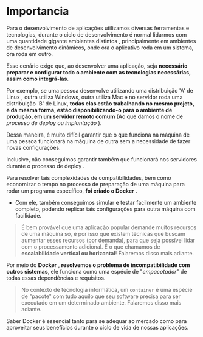 # Importancia
Para o desenvolvimento de aplicações utilizamos diversas ferramentas e tecnologias, durante o ciclo de desenvolvimento é normal lidarmos com uma quantidade gigante ambientes distintos , principalmente em ambientes de desenvolvimento dinâmicos, onde ora o aplicativo roda em um sistema, ora roda em outro.

Esse cenário exige que, ao desenvolver uma aplicação, seja **necessário preparar e configurar todo o ambiente com as tecnologias necessárias, assim como integrá-las**.

Por exemplo, se uma pessoa desenvolve utilizando uma distribuição 'A' de Linux , outra utiliza Windows, outra utiliza Mac e no servidor roda uma distribuição 'B' de Linux, **todas elas estão trabalhando no mesmo projeto, e da mesma forma, estão disponibilizando-o para o ambiente de produção, em um servidor remoto comum** (Ao que damos o nome de *processo de deploy ou implantação* ).

Dessa maneira, é muito difícil garantir que o que funciona na máquina de uma pessoa funcionará na máquina de outra sem a necessidade de fazer novas configurações.

Inclusive, não conseguimos garantir também que funcionará nos servidores durante o processo de deploy .

Para resolver tais complexidades de compatibilidades, bem como economizar o tempo no processo de preparação de uma máquina para rodar um programa específico, **foi criado o Docker** .
  - Com ele, também conseguimos simular e testar facilmente um ambiente completo, podendo replicar tais configurações para outra máquina com facilidade.

> É bem provável que uma aplicação popular demande muitos recursos de uma máquina só, é por isso que existem técnicas que buscam aumentar esses recursos (por demanda), para que seja possível lidar com o processamento adicional.
> É o que chamamos de **escalabilidade vertical ou horizontal**! Falaremos disso mais adiante.

Por meio do **Docker** , **resolvemos o problema de incompatibilidade com outros sistemas**, ele funciona como uma espécie de "*empacotador*" de todas essas dependências e requisitos.

> No contexto de tecnologia informática, um `container` é uma espécie de "pacote" com tudo aquilo que seu software precisa para ser executado em um determinado ambiente. Falaremos disso mais adiante.

Saber Docker é essencial tanto para se adequar ao mercado como para aproveitar seus benefícios durante o ciclo de vida de nossas aplicações.
